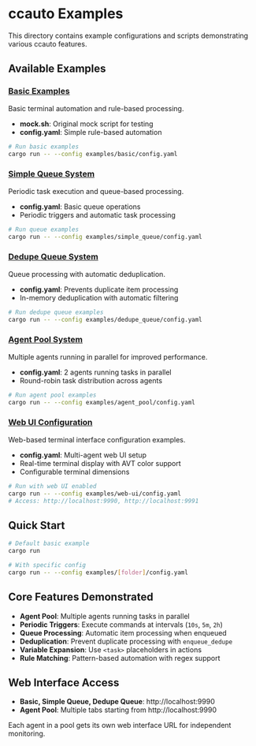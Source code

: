 # ccauto Examples

This directory contains example configurations and scripts demonstrating various ccauto features.

## Available Examples

### [Basic Examples](./basic/)
Basic terminal automation and rule-based processing.
- **mock.sh**: Original mock script for testing
- **config.yaml**: Simple rule-based automation

```bash
# Run basic examples
cargo run -- --config examples/basic/config.yaml
```

### [Simple Queue System](./simple_queue/)
Periodic task execution and queue-based processing.
- **config.yaml**: Basic queue operations
- Periodic triggers and automatic task processing

```bash
# Run queue examples
cargo run -- --config examples/simple_queue/config.yaml
```

### [Dedupe Queue System](./dedupe_queue/)
Queue processing with automatic deduplication.
- **config.yaml**: Prevents duplicate item processing
- In-memory deduplication with automatic filtering

```bash
# Run dedupe queue examples
cargo run -- --config examples/dedupe_queue/config.yaml
```

### [Agent Pool System](./agent_pool/)
Multiple agents running in parallel for improved performance.
- **config.yaml**: 2 agents running tasks in parallel
- Round-robin task distribution across agents

```bash
# Run agent pool examples
cargo run -- --config examples/agent_pool/config.yaml
```

### [Web UI Configuration](./web-ui/)
Web-based terminal interface configuration examples.
- **config.yaml**: Multi-agent web UI setup
- Real-time terminal display with AVT color support
- Configurable terminal dimensions

```bash
# Run with web UI enabled
cargo run -- --config examples/web-ui/config.yaml
# Access: http://localhost:9990, http://localhost:9991
```

## Quick Start

```bash
# Default basic example
cargo run

# With specific config
cargo run -- --config examples/[folder]/config.yaml
```

## Core Features Demonstrated

- **Agent Pool**: Multiple agents running tasks in parallel
- **Periodic Triggers**: Execute commands at intervals (`10s`, `5m`, `2h`)
- **Queue Processing**: Automatic item processing when enqueued
- **Deduplication**: Prevent duplicate processing with `enqueue_dedupe`
- **Variable Expansion**: Use `<task>` placeholders in actions
- **Rule Matching**: Pattern-based automation with regex support

## Web Interface Access

- **Basic, Simple Queue, Dedupe Queue**: http://localhost:9990
- **Agent Pool**: Multiple tabs starting from http://localhost:9990

Each agent in a pool gets its own web interface URL for independent monitoring.